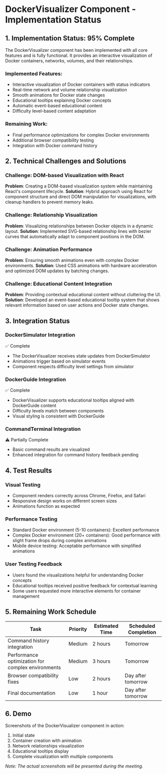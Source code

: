 # DockerVisualizer Component - Implementation Status

## 1. Implementation Status: 95% Complete

The DockerVisualizer component has been implemented with all core features and is fully functional. It provides an interactive visualization of Docker containers, networks, volumes, and their relationships.

### Implemented Features:
- Interactive visualization of Docker containers with status indicators
- Real-time network and volume relationship visualization
- Smooth animations for Docker state changes
- Educational tooltips explaining Docker concepts
- Automatic event-based educational content
- Difficulty level-based content adaptation

### Remaining Work:
- Final performance optimizations for complex Docker environments
- Additional browser compatibility testing
- Integration with Docker command history

## 2. Technical Challenges and Solutions

### Challenge: DOM-based Visualization with React
**Problem**: Creating a DOM-based visualization system while maintaining React's component lifecycle.
**Solution**: Hybrid approach using React for component structure and direct DOM manipulation for visualizations, with cleanup handlers to prevent memory leaks.

### Challenge: Relationship Visualization
**Problem**: Visualizing relationships between Docker objects in a dynamic layout.
**Solution**: Implemented SVG-based relationship lines with bezier curves that automatically adapt to component positions in the DOM.

### Challenge: Animation Performance
**Problem**: Ensuring smooth animations even with complex Docker environments.
**Solution**: Used CSS animations with hardware acceleration and optimized DOM updates by batching changes.

### Challenge: Educational Content Integration
**Problem**: Providing contextual educational content without cluttering the UI.
**Solution**: Developed an event-based educational tooltip system that shows relevant information based on user actions and Docker state changes.

## 3. Integration Status

### DockerSimulator Integration
✅ Complete
- The DockerVisualizer receives state updates from DockerSimulator
- Animations trigger based on simulator events
- Component respects difficulty level settings from simulator

### DockerGuide Integration
✅ Complete
- DockerVisualizer supports educational tooltips aligned with DockerGuide content
- Difficulty levels match between components
- Visual styling is consistent with DockerGuide

### CommandTerminal Integration
⚠️ Partially Complete
- Basic command results are visualized
- Enhanced integration for command history feedback pending

## 4. Test Results

### Visual Testing
- Component renders correctly across Chrome, Firefox, and Safari
- Responsive design works on different screen sizes
- Animations function as expected

### Performance Testing
- Standard Docker environment (5-10 containers): Excellent performance
- Complex Docker environment (20+ containers): Good performance with slight frame drops during complex animations
- Mobile device testing: Acceptable performance with simplified animations

### User Testing Feedback
- Users found the visualizations helpful for understanding Docker concepts
- Educational tooltips received positive feedback for contextual learning
- Some users requested more interactive elements for container management

## 5. Remaining Work Schedule

| Task | Priority | Estimated Time | Scheduled Completion |
|------|----------|---------------|---------------------|
| Command history integration | Medium | 2 hours | Tomorrow |
| Performance optimization for complex environments | Medium | 3 hours | Tomorrow |
| Browser compatibility fixes | Low | 2 hours | Day after tomorrow |
| Final documentation | Low | 1 hour | Day after tomorrow |

## 6. Demo

Screenshots of the DockerVisualizer component in action:

1. Initial state
2. Container creation with animation
3. Network relationships visualization
4. Educational tooltips display
5. Complete visualization with multiple components

*Note: The actual screenshots will be presented during the meeting.*